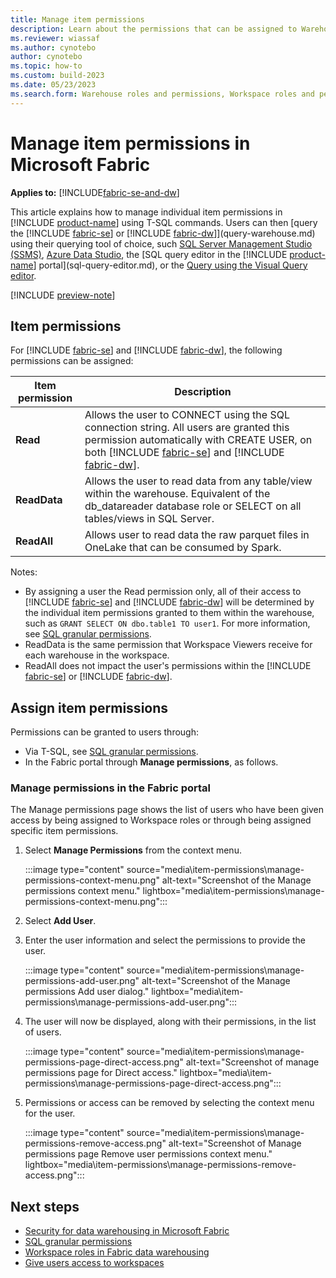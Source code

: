 ```yaml
---
title: Manage item permissions
description: Learn about the permissions that can be assigned to Warehouse and the SQL Endpoint in Microsoft Fabric.
ms.reviewer: wiassaf
ms.author: cynotebo
author: cynotebo
ms.topic: how-to
ms.custom: build-2023
ms.date: 05/23/2023
ms.search.form: Warehouse roles and permissions, Workspace roles and permissions # This article's title should not change. If so, contact engineering.
---
```

# Manage item permissions in Microsoft Fabric

**Applies to:** [!INCLUDE[fabric-se-and-dw](includes/applies-to-version/fabric-se-and-dw.md)]

This article explains how to manage individual item permissions in [!INCLUDE [product-name](../includes/product-name.md)] using T-SQL commands. Users can then [query the [!INCLUDE [fabric-se](includes/fabric-se.md)] or [!INCLUDE [fabric-dw](includes/fabric-dw.md)]](query-warehouse.md) using their querying tool of choice, such [SQL Server Management Studio (SSMS)](/sql/ssms/download-sql-server-management-studio-ssms), [Azure Data Studio](https://aka.ms/azuredatastudio), the [SQL query editor in the [!INCLUDE [product-name](../includes/product-name.md)] portal](sql-query-editor.md), or the [Query using the Visual Query editor](visual-query-editor.md).

[!INCLUDE [preview-note](../includes/preview-note.md)]

## Item permissions

For [!INCLUDE [fabric-se](includes/fabric-se.md)] and [!INCLUDE [fabric-dw](includes/fabric-dw.md)], the following permissions can be assigned:

| Item permission   |  Description |
|---|---|
|**Read**|Allows the user to CONNECT using the SQL connection string. All users are granted this permission automatically with CREATE USER, on both [!INCLUDE [fabric-se](includes/fabric-se.md)] and [!INCLUDE [fabric-dw](includes/fabric-dw.md)].|
|**ReadData**|Allows the user to read data from any table/view within the warehouse. Equivalent of the db_datareader database role or SELECT on all tables/views in SQL Server.|   
|**ReadAll**|Allows user to read data the raw parquet files in OneLake that can be consumed by Spark.|

Notes:

- By assigning a user the Read permission only, all of their access to [!INCLUDE [fabric-se](includes/fabric-se.md)] and [!INCLUDE [fabric-dw](includes/fabric-dw.md)] will be determined by the individual item permissions granted to them within the warehouse, such as `GRANT SELECT ON dbo.table1 TO user1`. For more information, see [SQL granular permissions](sql-granular-permissions.md).
- ReadData is the same permission that Workspace Viewers receive for each warehouse in the workspace.
- ReadAll does not impact the user's permissions within the [!INCLUDE [fabric-se](includes/fabric-se.md)] or [!INCLUDE [fabric-dw](includes/fabric-dw.md)].

## Assign item permissions

Permissions can be granted to users through:

- Via T-SQL, see [SQL granular permissions](sql-granular-permissions.md).
- In the Fabric portal through **Manage permissions**, as follows.

### Manage permissions in the Fabric portal

The Manage permissions page shows the list of users who have been given access by being assigned to Workspace roles or through being assigned specific item permissions.

1. Select **Manage Permissions** from the context menu.

    :::image type="content" source="media\item-permissions\manage-permissions-context-menu.png" alt-text="Screenshot of the Manage permissions context menu." lightbox="media\item-permissions\manage-permissions-context-menu.png":::

1. Select **Add User**.
1. Enter the user information and select the permissions to provide the user.

    :::image type="content" source="media\item-permissions\manage-permissions-add-user.png" alt-text="Screenshot of the Manage permissions Add user dialog." lightbox="media\item-permissions\manage-permissions-add-user.png":::

1. The user will now be displayed, along with their permissions, in the list of users.

    :::image type="content" source="media\item-permissions\manage-permissions-page-direct-access.png" alt-text="Screenshot of manage permissions page for Direct access." lightbox="media\item-permissions\manage-permissions-page-direct-access.png":::

1. Permissions or access can be removed by selecting the context menu for the user.

    :::image type="content" source="media\item-permissions\manage-permissions-remove-access.png" alt-text="Screenshot of Manage permissions page Remove user permissions context menu." lightbox="media\item-permissions\manage-permissions-remove-access.png":::

## Next steps

- [Security for data warehousing in Microsoft Fabric](security.md)
- [SQL granular permissions](sql-granular-permissions.md)
- [Workspace roles in Fabric data warehousing](workspace-roles.md)
- [Give users access to workspaces](../get-started/give-access-workspaces.md)
